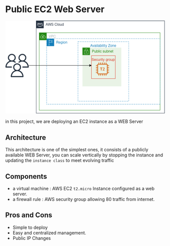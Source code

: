 # Public EC2 Web Server

<div align="center">
    <img src="../../images/aws/1-web-server.png">
</div>

in this project, we are deploying an EC2 instance as a WEB Server

## Architecture

This architecture is one of the simplest ones, it consists of a publicly available WEB Server, you can scale vertically by stopping the instance and updating the `instance class` to meet evolving traffic

## Components

-   a virtual machine : AWS EC2 `t2.micro` Instance configured as a web server.
-   a firewall rule : AWS security group allowing 80 traffic from internet.

## Pros and Cons

-   Simple to deploy
-   Easy and centralized management.
-   Public IP Changes
